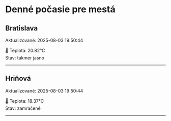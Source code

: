﻿# Denné počasie pre mestá

## Bratislava
Aktualizované: 2025-08-03 19:50:44

🌡️ Teplota: 20.82°C  
Stav: takmer jasno 

---

## Hriňová
Aktualizované: 2025-08-03 19:50:44

🌡️ Teplota: 18.37°C  
Stav: zamračené

---



